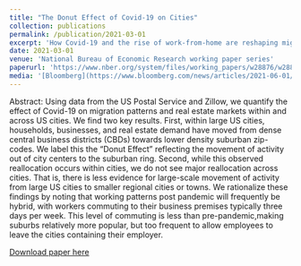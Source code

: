 ```yaml
---
title: "The Donut Effect of Covid-19 on Cities"
collection: publications
permalink: /publication/2021-03-01
excerpt: 'How Covid-19 and the rise of work-from-home are reshaping migration patterns and real estate markets.'
date: 2021-03-01
venue: 'National Bureau of Economic Research working paper series'
paperurl: 'https://www.nber.org/system/files/working_papers/w28876/w28876.pdf'
media: '[Bloomberg](https://www.bloomberg.com/news/articles/2021-06-01/americans-are-done-with-5-days-a-week-in-the-office-here-s-what-that-means-for-the-economy), [MarketWatch](https://www.marketwatch.com/story/are-property-prices-in-your-neighborhood-still-rising-blame-it-on-the-donut-effect-11622577473), (Leesman)[https://www.leesmanindex.com/the-doughnut-effect/], (Economic Observatory)[https://www.economicsobservatory.com/zoomshock-how-is-working-from-home-affecting-cities-and-suburbs], (Richmond Fed)[https://www.richmondfed.org/publications/research/econ_focus/2021/q1/feature1]'
---
```

Abstract: Using data from the US Postal Service and Zillow, we quantify the effect of Covid-19 on migration patterns and real estate markets within and across US cities. We find two key results. First, within large US cities, households, businesses, and real estate demand have moved from dense central business districts (CBDs) towards lower density suburban zip-codes. We label this the “Donut Effect” reflecting the movement of activity out of city centers to the suburban ring. Second, while this observed reallocation occurs within cities, we do not see major reallocation across cities. That is, there is less evidence for large-scale movement of activity from large US cities to smaller regional cities or towns. We rationalize these findings by noting that working patterns post pandemic will frequently be hybrid, with workers commuting to their business premises typically three days per week. This level of commuting is less than pre-pandemic,making suburbs relatively more popular, but too frequent to allow employees to leave the cities containing their employer.

[Download paper here](https://www.nber.org/system/files/working_papers/w28876/w28876.pdf)

